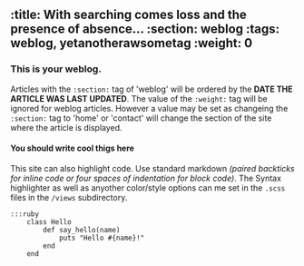 :title: With searching comes loss and the presence of absence...
:section: weblog
:tags: weblog, yetanotherawsometag
:weight: 0
---
### This is your weblog.  
Articles with the `:section:` tag of 'weblog' will be ordered by the **DATE THE ARTICLE WAS LAST UPDATED**. The value of the `:weight:` tag will be ignored for weblog articles. However a value may be set as changeing the `:section:` tag to 'home' or 'contact' will change the section of the site where the article is displayed.

#### You should write cool thigs here
This site can also highlight code. Use standard markdown *(paired backticks for inline code or four spaces of indentation for block code)*. The Syntax highlighter as well as anyother color/style options can me set in the `.scss` files in the `/views` subdirectory.

    :::ruby
		class Hello
			def say_hello(name)
				puts "Hello #{name}!"
			end 
		end